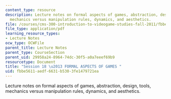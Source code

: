 ```yaml
---
content_type: resource
description: Lecture notes on formal aspects of games, abstraction, design, tools,
  mechanics versus manipulation rules, dynamics, and aesthetics.
file: /courses/cms-300-introduction-to-videogame-studies-fall-2011/fbbe5611aedf6631b5303fe1479721ea_MITCMS_300F11_session_18.pdf
file_type: application/pdf
learning_resource_types:
- Lecture Notes
ocw_type: OCWFile
parent_title: Lecture Notes
parent_type: CourseSection
parent_uid: 29958a24-8964-74dc-30f5-a0a7eeef69b9
resourcetype: Document
title: "Session 18 \u2013 FORMAL ASPECTS OF GAMES "
uid: fbbe5611-aedf-6631-b530-3fe1479721ea
---
```

Lecture notes on formal aspects of games, abstraction, design, tools, mechanics versus manipulation rules, dynamics, and aesthetics.

